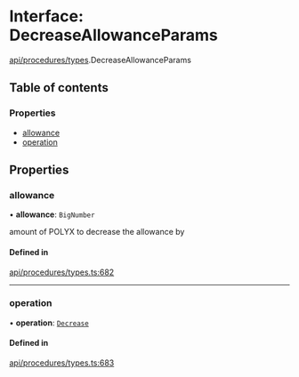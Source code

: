 # Interface: DecreaseAllowanceParams

[api/procedures/types](../wiki/api.procedures.types).DecreaseAllowanceParams

## Table of contents

### Properties

- [allowance](../wiki/api.procedures.types.DecreaseAllowanceParams#allowance)
- [operation](../wiki/api.procedures.types.DecreaseAllowanceParams#operation)

## Properties

### allowance

• **allowance**: `BigNumber`

amount of POLYX to decrease the allowance by

#### Defined in

[api/procedures/types.ts:682](https://github.com/PolymathNetwork/polymesh-sdk/blob/c6fe1be3/src/api/procedures/types.ts#L682)

___

### operation

• **operation**: [`Decrease`](../wiki/api.procedures.types.AllowanceOperation#decrease)

#### Defined in

[api/procedures/types.ts:683](https://github.com/PolymathNetwork/polymesh-sdk/blob/c6fe1be3/src/api/procedures/types.ts#L683)
